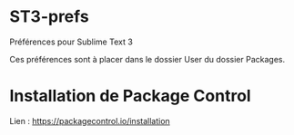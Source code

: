 # ST3-prefs
Préférences pour Sublime Text 3

Ces préférences sont à placer dans le dossier User du dossier Packages.

# Installation de Package Control
Lien : https://packagecontrol.io/installation

